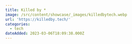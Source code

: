 ```yaml
---
title: Killed by *
image: /src/content/showcase/_images/killedbytech.webp
url: 'https://killedby.tech/'
categories:
  - tech
dateAdded: 2023-03-06T18:09:38.000Z
---
```


